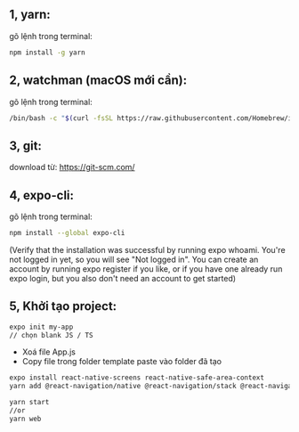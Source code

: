 ## 1, yarn:
gõ lệnh trong terminal:

```bash
npm install -g yarn
```

## 2, watchman (macOS mới cần):
gõ lệnh trong terminal:

```bash
/bin/bash -c "$(curl -fsSL https://raw.githubusercontent.com/Homebrew/install/HEAD/install.sh)"
```

## 3, git:
download từ:
https://git-scm.com/

## 4, expo-cli:
gõ lệnh trong terminal:

```bash
npm install --global expo-cli
```

(Verify that the installation was successful by running expo whoami. You're not logged in yet, so you will see "Not logged in". You can create an account by running expo register if you like, or if you have one already run expo login, but you also don't need an account to get started)

## 5, Khởi tạo project:

```bash
expo init my-app
// chọn blank JS / TS
```

- Xoá file App.js
- Copy file trong folder template paste vào folder đã tạo

```bash
expo install react-native-screens react-native-safe-area-context
yarn add @react-navigation/native @react-navigation/stack @react-navigation/native-stack
```

```bash
yarn start
//or
yarn web
```
